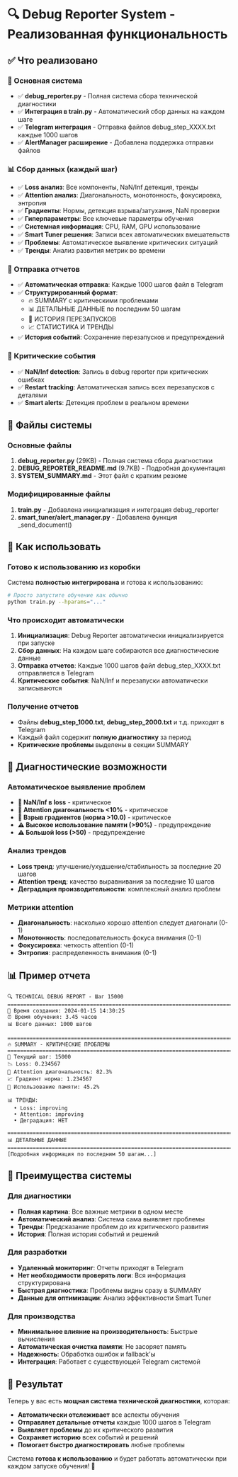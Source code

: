 # 🔍 Debug Reporter System - Реализованная функциональность

## ✅ Что реализовано

### 🎯 Основная система
- ✅ **debug_reporter.py** - Полная система сбора технической диагностики
- ✅ **Интеграция в train.py** - Автоматический сбор данных на каждом шаге
- ✅ **Telegram интеграция** - Отправка файлов debug_step_XXXX.txt каждые 1000 шагов
- ✅ **AlertManager расширение** - Добавлена поддержка отправки файлов

### 📊 Сбор данных (каждый шаг)
- ✅ **Loss анализ**: Все компоненты, NaN/Inf детекция, тренды
- ✅ **Attention анализ**: Диагональность, монотонность, фокусировка, энтропия
- ✅ **Градиенты**: Нормы, детекция взрыва/затухания, NaN проверки
- ✅ **Гиперпараметры**: Все ключевые параметры обучения
- ✅ **Системная информация**: CPU, RAM, GPU использование
- ✅ **Smart Tuner решения**: Записи всех автоматических вмешательств
- ✅ **Проблемы**: Автоматическое выявление критических ситуаций
- ✅ **Тренды**: Анализ развития метрик во времени

### 📱 Отправка отчетов
- ✅ **Автоматическая отправка**: Каждые 1000 шагов файл в Telegram
- ✅ **Структурированный формат**: 
  - 🔥 SUMMARY с критическими проблемами
  - 📊 ДЕТАЛЬНЫЕ ДАННЫЕ по последним 50 шагам
  - 🔄 ИСТОРИЯ ПЕРЕЗАПУСКОВ
  - 📈 СТАТИСТИКА И ТРЕНДЫ
- ✅ **История событий**: Сохранение перезапусков и предупреждений

### 🚨 Критические события
- ✅ **NaN/Inf detection**: Запись в debug reporter при критических ошибках
- ✅ **Restart tracking**: Автоматическая запись всех перезапусков с деталями
- ✅ **Smart alerts**: Детекция проблем в реальном времени

## 📁 Файлы системы

### Основные файлы
1. **debug_reporter.py** (29KB) - Полная система сбора диагностики
2. **DEBUG_REPORTER_README.md** (9.7KB) - Подробная документация
3. **SYSTEM_SUMMARY.md** - Этот файл с кратким резюме

### Модифицированные файлы
1. **train.py** - Добавлена инициализация и интеграция debug_reporter
2. **smart_tuner/alert_manager.py** - Добавлена функция _send_document()

## 🎯 Как использовать

### Готово к использованию из коробки
Система **полностью интегрирована** и готова к использованию:

```bash
# Просто запустите обучение как обычно
python train.py --hparams="..."
```

### Что происходит автоматически
1. **Инициализация**: Debug Reporter автоматически инициализируется при запуске
2. **Сбор данных**: На каждом шаге собираются все диагностические данные
3. **Отправка отчетов**: Каждые 1000 шагов файл debug_step_XXXX.txt отправляется в Telegram
4. **Критические события**: NaN/Inf и перезапуски автоматически записываются

### Получение отчетов
- Файлы **debug_step_1000.txt**, **debug_step_2000.txt** и т.д. приходят в Telegram
- Каждый файл содержит **полную диагностику** за период
- **Критические проблемы** выделены в секции SUMMARY

## 🔧 Диагностические возможности

### Автоматическое выявление проблем
- **🚨 NaN/Inf в loss** - критическое
- **🚨 Attention диагональность <10%** - критическое  
- **🚨 Взрыв градиентов (норма >10.0)** - критическое
- **⚠️ Высокое использование памяти (>90%)** - предупреждение
- **⚠️ Большой loss (>50)** - предупреждение

### Анализ трендов
- **Loss тренд**: улучшение/ухудшение/стабильность за последние 20 шагов
- **Attention тренд**: качество выравнивания за последние 10 шагов
- **Деградация производительности**: комплексный анализ проблем

### Метрики attention
- **Диагональность**: насколько хорошо attention следует диагонали (0-1)
- **Монотонность**: последовательность фокуса внимания (0-1)
- **Фокусировка**: четкость attention (0-1)
- **Энтропия**: распределенность внимания (0-1)

## 📊 Пример отчета

```
🔍 TECHNICAL DEBUG REPORT - Шаг 15000
================================================================================
📅 Время создания: 2024-01-15 14:30:25
⏰ Время обучения: 3.45 часов
📊 Всего данных: 1000 шагов

================================================================================
🔥 SUMMARY - КРИТИЧЕСКИЕ ПРОБЛЕМЫ
================================================================================
🎯 Текущий шаг: 15000
📉 Loss: 0.234567
🎯 Attention диагональность: 82.3%
📈 Градиент норма: 1.234567
💾 Использование памяти: 45.2%

📊 ТРЕНДЫ:
  • Loss: improving
  • Attention: improving
  • Деградация: НЕТ

================================================================================
📊 ДЕТАЛЬНЫЕ ДАННЫЕ
================================================================================
[Подробная информация по последним 50 шагам...]
```

## 🚀 Преимущества системы

### Для диагностики
- **Полная картина**: Все важные метрики в одном месте
- **Автоматический анализ**: Система сама выявляет проблемы
- **Тренды**: Предсказание проблем до их критического развития
- **История**: Полная история событий и решений

### Для разработки
- **Удаленный мониторинг**: Отчеты приходят в Telegram
- **Нет необходимости проверять логи**: Вся информация структурирована
- **Быстрая диагностика**: Проблемы видны сразу в SUMMARY
- **Данные для оптимизации**: Анализ эффективности Smart Tuner

### Для производства
- **Минимальное влияние на производительность**: Быстрые вычисления
- **Автоматическая очистка памяти**: Не засоряет память
- **Надежность**: Обработка ошибок и fallback'ы
- **Интеграция**: Работает с существующей Telegram системой

## 🎯 Результат

Теперь у вас есть **мощная система технической диагностики**, которая:
- **Автоматически отслеживает** все аспекты обучения
- **Отправляет детальные отчеты** каждые 1000 шагов в Telegram  
- **Выявляет проблемы** до их критического развития
- **Сохраняет историю** всех событий и решений
- **Помогает быстро диагностировать** любые проблемы

Система **готова к использованию** и будет работать автоматически при каждом запуске обучения! 🚀 